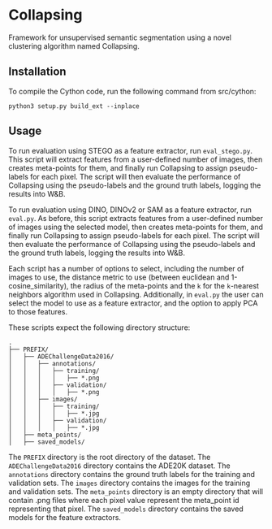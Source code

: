 # Collapsing
Framework for unsupervised semantic segmentation using a novel clustering algorithm named Collapsing.

## Installation
To compile the Cython code, run the following command from src/cython:
```
python3 setup.py build_ext --inplace
```

## Usage
To run evaluation using STEGO as a feature extractor, run `eval_stego.py`. This script will extract features from a user-defined number of images, then creates meta-points for them, and finally run Collapsing to assign pseudo-labels for each pixel. The script will then evaluate the performance of Collapsing using the pseudo-labels and the ground truth labels, logging the results into W&B.

To run evaluation using DINO, DINOv2 or SAM as a feature extractor, run `eval.py`. As before, this script extracts features from a user-defined number of images using the selected model, then creates meta-points for them, and finally run Collapsing to assign pseudo-labels for each pixel. The script will then evaluate the performance of Collapsing using the pseudo-labels and the ground truth labels, logging the results into W&B.

Each script has a number of options to select, including the number of images to use, the distance metric to use (between euclidean and 1-cosine_similarity), the radius of the meta-points and the `k` for the `k`-nearest neighbors algorithm used in Collapsing. Additionally, in `eval.py` the user can select the model to use as a feature extractor, and the option to apply PCA to those features.

These scripts expect the following directory structure:

```
.
├── PREFIX/
│   ├── ADEChallengeData2016/
│   │   ├── annotations/
│   │   │   ├── training/
│   │   │   │   ├── *.png
│   │   │   ├── validation/
│   │   │   │   ├── *.png
│   │   ├── images/
│   │   │   ├── training/
│   │   │   │   ├── *.jpg
│   │   │   ├── validation/
│   │   │   │   ├── *.jpg
│   ├── meta_points/
│   ├── saved_models/
```

The `PREFIX` directory is the root directory of the dataset. The `ADEChallengeData2016` directory contains the ADE20K dataset. The `annotations` directory contains the ground truth labels for the training and validation sets. The `images` directory contains the images for the training and validation sets. The `meta_points` directory is an empty directory that will contain .png files where each pixel value represent the meta_point id representing that pixel. The `saved_models` directory contains the saved models for the feature extractors.